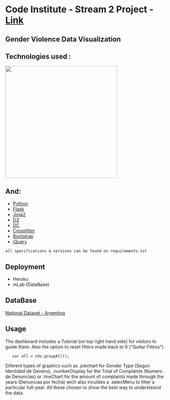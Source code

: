 # Code Institute - Stream 2 Project  -  [Link](https://femicidios.herokuapp.com/)

## Gender Violence Data Visualization 

## Technologies used :

<img src="https://camo.githubusercontent.com/904ade21b6fb63dec17555495bb36f749ba52023/68747470733a2f2f73332d75732d776573742d322e616d617a6f6e6177732e636f6d2f706c7567696e7365727665722f646f635265736f75726365732f737461636b2e737667" width="350px">

## And:

- [Python](https://www.python.org)
- [Flask](flask.pocoo.org)
- [Jinja2](jinja.pocoo.org)
- [D3](https://d3js.org)
- [DC](https://dc-js.github.io/dc.js)
- [Crossfilter](https://square.github.io/crossfilter)
- [Bootstrap](http://getbootstrap.com)
- [jQuery](http://jquery.com)
    
`all specifications & versions can be found on requirements.txt`


## Deployment

* Heroku
* mLab (DataBase)

## DataBase 

[National Dataset - Argentina](http://www.datos.gob.ar/dataset/registro-sistematizacin-y-seguimiento-de-femicidios-y-homicidios-agravados-por-el-gnero/archivo/1d44baba-b29a-452c-85b5-8ee47ccc2f10)


## Usage

The dashboard includes a Tutorial (on top right hand side) for visitors to guide them. Also the option to reset filters made back to 0 ("Quitar Filtros").

```
   var all = ndx.groupAll();
```

Diferent types of graphics such as .piechart for Gender Type (Segun Identidad de Genero), .numberDisplay for the Total of Complaints (Numero de Denuncias) or .lineChart for the amount of complaints made through the years (Denuncias por fecha) wich also inculdes a .selecMenu to filter a particular full-year. All these chosen to show the best way to understeand the data.


